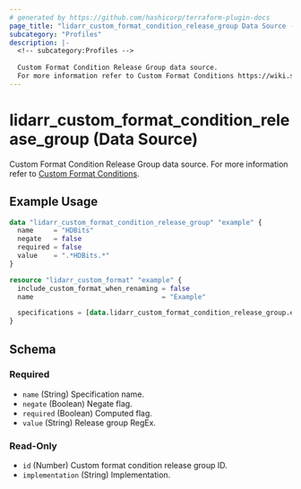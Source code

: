 ```yaml
---
# generated by https://github.com/hashicorp/terraform-plugin-docs
page_title: "lidarr_custom_format_condition_release_group Data Source - terraform-provider-lidarr"
subcategory: "Profiles"
description: |-
  <!-- subcategory:Profiles -->
  
  Custom Format Condition Release Group data source.
  For more information refer to Custom Format Conditions https://wiki.servarr.com/lidarr/settings#conditions.
---
```


# lidarr_custom_format_condition_release_group (Data Source)

<!-- subcategory:Profiles -->
 Custom Format Condition Release Group data source.
For more information refer to [Custom Format Conditions](https://wiki.servarr.com/lidarr/settings#conditions).

## Example Usage

```terraform
data "lidarr_custom_format_condition_release_group" "example" {
  name     = "HDBits"
  negate   = false
  required = false
  value    = ".*HDBits.*"
}

resource "lidarr_custom_format" "example" {
  include_custom_format_when_renaming = false
  name                                = "Example"

  specifications = [data.lidarr_custom_format_condition_release_group.example]
}
```

<!-- schema generated by tfplugindocs -->
## Schema

### Required

- `name` (String) Specification name.
- `negate` (Boolean) Negate flag.
- `required` (Boolean) Computed flag.
- `value` (String) Release group RegEx.

### Read-Only

- `id` (Number) Custom format condition release group ID.
- `implementation` (String) Implementation.



